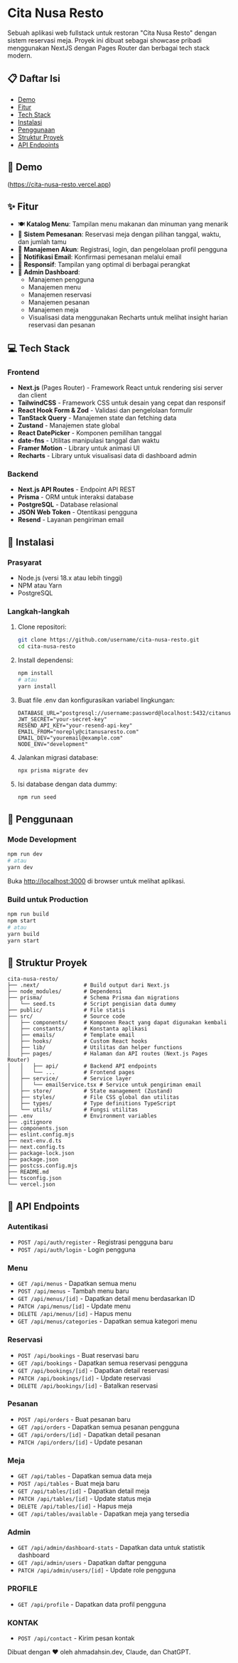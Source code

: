 # Cita Nusa Resto

Sebuah aplikasi web fullstack untuk restoran "Cita Nusa Resto" dengan sistem reservasi meja. Proyek ini dibuat sebagai showcase pribadi menggunakan NextJS dengan Pages Router dan berbagai tech stack modern.

## 📋 Daftar Isi

- [Demo](#demo)
- [Fitur](#fitur)
- [Tech Stack](#tech-stack)
- [Instalasi](#instalasi)
- [Penggunaan](#penggunaan)
- [Struktur Proyek](#struktur-proyek)
- [API Endpoints](#api-endpoints)

## 🚀 Demo

(https://cita-nusa-resto.vercel.app)

## ✨ Fitur

- 🍽️ **Katalog Menu**: Tampilan menu makanan dan minuman yang menarik
- 📅 **Sistem Pemesanan**: Reservasi meja dengan pilihan tanggal, waktu, dan jumlah tamu
- 👤 **Manajemen Akun**: Registrasi, login, dan pengelolaan profil pengguna
- 📧 **Notifikasi Email**: Konfirmasi pemesanan melalui email
- 📱 **Responsif**: Tampilan yang optimal di berbagai perangkat
- 🔐 **Admin Dashboard**:
  - Manajemen pengguna
  - Manajemen menu
  - Manajemen reservasi
  - Manajemen pesanan
  - Manajemen meja
  - Visualisasi data menggunakan Recharts untuk melihat insight harian reservasi dan pesanan

## 💻 Tech Stack

### Frontend

- **Next.js** (Pages Router) - Framework React untuk rendering sisi server dan client
- **TailwindCSS** - Framework CSS untuk desain yang cepat dan responsif
- **React Hook Form & Zod** - Validasi dan pengelolaan formulir
- **TanStack Query** - Manajemen state dan fetching data
- **Zustand** - Manajemen state global
- **React DatePicker** - Komponen pemilihan tanggal
- **date-fns** - Utilitas manipulasi tanggal dan waktu
- **Framer Motion** - Library untuk animasi UI
- **Recharts** - Library untuk visualisasi data di dashboard admin

### Backend

- **Next.js API Routes** - Endpoint API REST
- **Prisma** - ORM untuk interaksi database
- **PostgreSQL** - Database relasional
- **JSON Web Token** - Otentikasi pengguna
- **Resend** - Layanan pengiriman email

## 🔧 Instalasi

### Prasyarat

- Node.js (versi 18.x atau lebih tinggi)
- NPM atau Yarn
- PostgreSQL

### Langkah-langkah

1. Clone repositori:

   ```bash
   git clone https://github.com/username/cita-nusa-resto.git
   cd cita-nusa-resto
   ```

2. Install dependensi:

   ```bash
   npm install
   # atau
   yarn install
   ```

3. Buat file .env dan konfigurasikan variabel lingkungan:

   ```
   DATABASE_URL="postgresql://username:password@localhost:5432/citanusadb"
   JWT_SECRET="your-secret-key"
   RESEND_API_KEY="your-resend-api-key"
   EMAIL_FROM="noreply@citanusaresto.com"
   EMAIL_DEV="youremail@example.com"
   NODE_ENV="development"
   ```

4. Jalankan migrasi database:

   ```bash
   npx prisma migrate dev
   ```

5. Isi database dengan data dummy:
   ```bash
   npm run seed
   ```

## 🚀 Penggunaan

### Mode Development

```bash
npm run dev
# atau
yarn dev
```

Buka [http://localhost:3000](http://localhost:3000) di browser untuk melihat aplikasi.

### Build untuk Production

```bash
npm run build
npm start
# atau
yarn build
yarn start
```

## 📁 Struktur Proyek

```
cita-nusa-resto/
├── .next/              # Build output dari Next.js
├── node_modules/       # Dependensi
├── prisma/             # Schema Prisma dan migrations
│   └── seed.ts         # Script pengisian data dummy
├── public/             # File statis
├── src/                # Source code
│   ├── components/     # Komponen React yang dapat digunakan kembali
│   ├── constants/      # Konstanta aplikasi
│   ├── emails/         # Template email
│   ├── hooks/          # Custom React hooks
│   ├── lib/            # Utilitas dan helper functions
│   ├── pages/          # Halaman dan API routes (Next.js Pages Router)
│   │   ├── api/        # Backend API endpoints
│   │   └── ...         # Frontend pages
│   ├── service/        # Service layer
│   │   └── emailService.tsx # Service untuk pengiriman email
│   ├── store/          # State management (Zustand)
│   ├── styles/         # File CSS global dan utilitas
│   ├── types/          # Type definitions TypeScript
│   └── utils/          # Fungsi utilitas
├── .env                # Environment variables
├── .gitignore
├── components.json
├── eslint.config.mjs
├── next-env.d.ts
├── next.config.ts
├── package-lock.json
├── package.json
├── postcss.config.mjs
├── README.md
├── tsconfig.json
└── vercel.json
```

## 📡 API Endpoints

### Autentikasi

- `POST /api/auth/register` - Registrasi pengguna baru
- `POST /api/auth/login` - Login pengguna

### Menu

- `GET /api/menus` - Dapatkan semua menu
- `POST /api/menus` - Tambah menu baru
- `GET /api/menus/[id]` - Dapatkan detail menu berdasarkan ID
- `PATCH /api/menus/[id]` - Update menu
- `DELETE /api/menus/[id]` - Hapus menu
- `GET /api/menus/categories` - Dapatkan semua kategori menu

### Reservasi

- `POST /api/bookings` - Buat reservasi baru
- `GET /api/bookings` - Dapatkan semua reservasi pengguna
- `GET /api/bookings/[id]` - Dapatkan detail reservasi
- `PATCH /api/bookings/[id]` - Update reservasi
- `DELETE /api/bookings/[id]` - Batalkan reservasi

### Pesanan

- `POST /api/orders` - Buat pesanan baru
- `GET /api/orders` - Dapatkan semua pesanan pengguna
- `GET /api/orders/[id]` - Dapatkan detail pesanan
- `PATCH /api/orders/[id]` - Update pesanan

### Meja

- `GET /api/tables` - Dapatkan semua data meja
- `POST /api/tables` - Buat meja baru
- `GET /api/tables/[id]` - Dapatkan detail meja
- `PATCH /api/tables/[id]` - Update status meja
- `DELETE /api/tables/[id]` - Hapus meja
- `GET /api/tables/available` - Dapatkan meja yang tersedia

### Admin

- `GET /api/admin/dashboard-stats` - Dapatkan data untuk statistik dashboard
- `GET /api/admin/users` - Dapatkan daftar pengguna
- `PATCH /api/admin/users/[id]` - Update role pengguna

### PROFILE

- `GET /api/profile` - Dapatkan data profil pengguna

### KONTAK

- `POST /api/contact` - Kirim pesan kontak

Dibuat dengan ❤️ oleh ahmadahsin.dev, Claude, dan ChatGPT.
